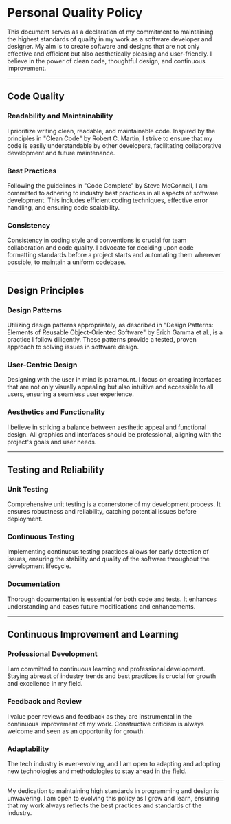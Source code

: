 # Personal Quality Policy

This document serves as a declaration of my commitment to maintaining the highest standards of quality in my work as a software developer and designer. My aim is to create software and designs that are not only effective and efficient but also aesthetically pleasing and user-friendly. I believe in the power of clean code, thoughtful design, and continuous improvement.

----------------------------

## Code Quality

### Readability and Maintainability

I prioritize writing clean, readable, and maintainable code. Inspired by the principles in "Clean Code" by Robert C. Martin, I strive to ensure that my code is easily understandable by other developers, facilitating collaborative development and future maintenance.

### Best Practices

Following the guidelines in "Code Complete" by Steve McConnell, I am committed to adhering to industry best practices in all aspects of software development. This includes efficient coding techniques, effective error handling, and ensuring code scalability.

### Consistency

Consistency in coding style and conventions is crucial for team collaboration and code quality. I advocate for deciding upon code formatting standards before a project starts and automating them wherever possible, to maintain a uniform codebase.

--------------------------------

## Design Principles

### Design Patterns

Utilizing design patterns appropriately, as described in "Design Patterns: Elements of Reusable Object-Oriented Software" by Erich Gamma et al., is a practice I follow diligently. These patterns provide a tested, proven approach to solving issues in software design.

### User-Centric Design

Designing with the user in mind is paramount. I focus on creating interfaces that are not only visually appealing but also intuitive and accessible to all users, ensuring a seamless user experience.

### Aesthetics and Functionality

I believe in striking a balance between aesthetic appeal and functional design. All graphics and interfaces should be professional, aligning with the project's goals and user needs.

-------------------------------------------

## Testing and Reliability

### Unit Testing

Comprehensive unit testing is a cornerstone of my development process. It ensures robustness and reliability, catching potential issues before deployment.

### Continuous Testing

Implementing continuous testing practices allows for early detection of issues, ensuring the stability and quality of the software throughout the development lifecycle.

### Documentation

Thorough documentation is essential for both code and tests. It enhances understanding and eases future modifications and enhancements.

--------------------------------------

## Continuous Improvement and Learning

### Professional Development

I am committed to continuous learning and professional development. Staying abreast of industry trends and best practices is crucial for growth and excellence in my field.

### Feedback and Review

I value peer reviews and feedback as they are instrumental in the continuous improvement of my work. Constructive criticism is always welcome and seen as an opportunity for growth.

### Adaptability

The tech industry is ever-evolving, and I am open to adapting and adopting new technologies and methodologies to stay ahead in the field.

--------------------------------

My dedication to maintaining high standards in programming and design is unwavering. I am open to evolving this policy as I grow and learn, ensuring that my work always reflects the best practices and standards of the industry.